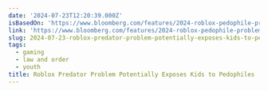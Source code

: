 ```yaml
---
date: '2024-07-23T12:20:39.000Z'
isBasedOn: 'https://www.bloomberg.com/features/2024-roblox-pedophile-problem/'
link: 'https://www.bloomberg.com/features/2024-roblox-pedophile-problem/'
slug: 2024-07-23-roblox-predator-problem-potentially-exposes-kids-to-pedophiles
tags:
  - gaming
  - law and order
  - youth
title: Roblox Predator Problem Potentially Exposes Kids to Pedophiles
---
```

 
